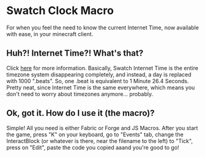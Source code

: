 # Swatch Clock Macro 
For when you feel the need to know the current Internet Time, now available with ease, in your minecraft client. 
## Huh?! Internet Time?! What's that?
Click [here](https://www.swatch.com/en-en/internet-time.html) for more information.
Basically, Swatch Internet Time is the entire timezone system disappearing completely, and instead, a day is replaced with 1000 ".beats". So, one .beat is equivalent to 1 Minute 26.4 Seconds.
Pretty neat, since Internet Time is the same everywhere, which means you don't need to worry about timezones anymore... probably.
## Ok, got it. How do I use it (the macro)?
Simple! All you need is either Fabric or Forge and JS Macros. After you start the game, press "K" on your keyboard, go to "Events" tab, change the InteractBlock (or whatever is there, near the filename to the left) to "Tick", press on "Edit", paste the code you copied aaand you're good to go!
